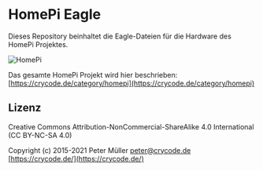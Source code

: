 # HomePi Eagle

Dieses Repository beinhaltet die Eagle-Dateien für die Hardware des HomePi Projektes.

![HomePi](https://crycode.de/wp-content/uploads/2019/08/homepi-hardware-titelbild.jpg)

Das gesamte HomePi Projekt wird hier beschrieben: [https://crycode.de/category/homepi](https://crycode.de/category/homepi)

## Lizenz

Creative Commons Attribution-NonCommercial-ShareAlike 4.0 International (CC BY-NC-SA 4.0)

Copyright (c) 2015-2021 Peter Müller <peter@crycode.de> [https://crycode.de/](https://crycode.de/)
